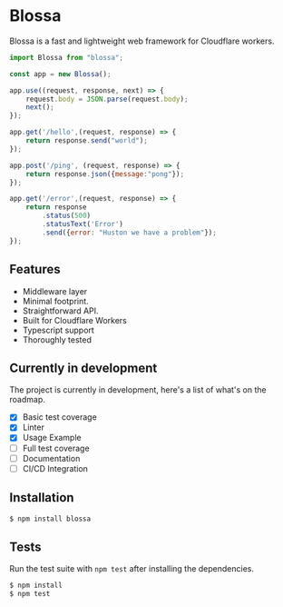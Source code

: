 # Blossa
Blossa is a fast and lightweight web framework for Cloudflare workers.

```js
import Blossa from "blossa";

const app = new Blossa();

app.use((request, response, next) => {
    request.body = JSON.parse(request.body);
    next();
});

app.get('/hello',(request, response) => {
    return response.send("world");
});

app.post('/ping', (request, response) => {
    return response.json({message:"pong"});
});

app.get('/error',(request, response) => {
    return response
        .status(500)
        .statusText('Error')
        .send({error: "Huston we have a problem"});
});
```

## Features

- Middleware layer
- Minimal footprint.
- Straightforward API.
- Built for Cloudflare Workers
- Typescript support
- Thoroughly tested

## Currently in development

The project is currently in development, here's a list of what's on the roadmap.  

- [x] Basic test coverage  
- [x] Linter
- [x] Usage Example
- [ ] Full test coverage  
- [ ] Documentation
- [ ] CI/CD Integration

## Installation

```bash
$ npm install blossa
```

## Tests

Run the test suite with `npm test` after installing the dependencies.

```bash
$ npm install
$ npm test
```
